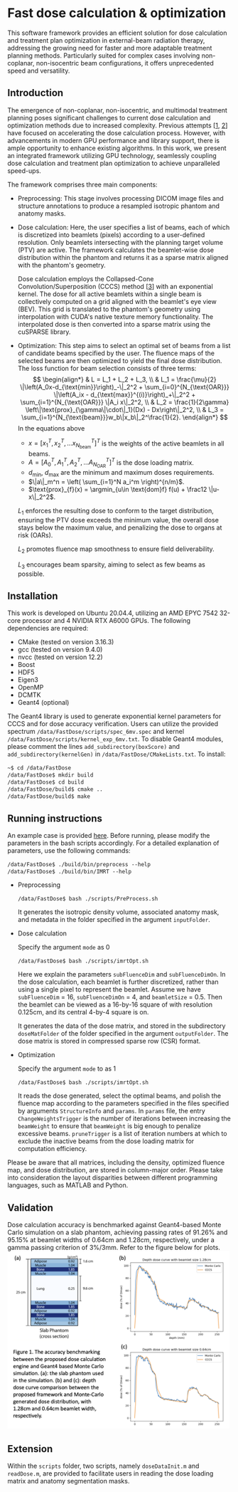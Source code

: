 # Fast dose calculation & optimization
This software framework provides an efficient solution for dose calculation and treatment plan optimization in external-beam radiation therapy, addressing the growing need for faster and more adaptable treatment planning methods. Particularly suited for complex cases involving non-coplanar, non-isocentric beam configurations, it offers unprecedented speed and versatility.
## Introduction
The emergence of non-coplanar, non-isocentric, and multimodal treatment planning poses significant challenges to current dose calculation and optimization methods due to increased complexity. Previous attempts \[[1](https://doi.org/10.1118/1.3551996), [2](https://doi.org/10.1118/1.4895822)\] have focused on accelerating the dose calculation process. However, with advancements in modern GPU performance and library support, there is ample opportunity to enhance existing algorithms. In this work, we present an integrated framework utilizing GPU technology, seamlessly coupling dose calculation and treatment plan optimization to achieve unparalleled speed-ups.

The framework comprises three main components:
* Preprocessing: This stage involves processing DICOM image files and structure annotations to produce a resampled isotropic phantom and anatomy masks.
* Dose calculation: Here, the user specifies a list of beams, each of which is discretized into beamlets (pixels) according to a user-defined resolution. Only beamlets intersecting with the planning target volume (PTV) are active. The framework calculates the beamlet-wise dose distribution within the phantom and returns it as a sparse matrix aligned with the phantom's geometry.

    Dose calculation employs the Collapsed-Cone Convolution/Superposition (CCCS) method \[[3](http://dx.doi.org/10.1118/1.596360)\] with an exponential kernel. The dose for all active beamlets within a single beam is collectively computed on a grid aligned with the beamlet's eye view (BEV). This grid is translated to the phantom's geometry using interpolation with CUDA's native texture memory functionality. The interpolated dose is then converted into a sparse matrix using the cuSPARSE library.

* Optimization: This step aims to select an optimal set of beams from a list of candidate beams specified by the user. The fluence maps of the selected beams are then optimized to yield the final dose distribution. The loss function for beam selection consists of three terms:
    $$
    \begin{align*}
    & L = L_1 + L_2 + L_3, \\
    & L_1 = \frac{\mu}{2} \|\left(A_0x-d_{\text{min}}\right)_-\|_2^2 + \sum_{i=0}^{N_{\text{OAR}}} \|\left(A_ix - d_{\text{max}}^{(i)}\right)_+\|_2^2 + \sum_{i=1}^{N_{\text{OAR}}} \|A_i x\|_2^2, \\
    & L_2 = \frac{1}{2\gamma} \left\|\text{prox}_{\gamma\|\cdot\|_1}(Dx) - Dx\right\|_2^2, \\
    & L_3 = \sum_{i=1}^{N_{\text{beam}}}w_b\|x_b\|_2^\frac{1}{2}.
    \end{align*}
    $$
    In the equations above
    * $x = [x_1^T, x_2^T, ... x_{N_{\text{beam}}}^T]^T$ is the weights of the active beamlets in all beams.
    * $A = [A_0^T, A_1^T, A_2^T, ... A_{N_{\text{OAR}}}^T]^T$ is the dose loading matrix.
    * $d_\text{min}$, $d_{\text{max}}$ are the minimum and maximum doses requirements.
    * $\|a\|_m^n = \left( \sum_{i=1}^N a_i^m \right)^{n/m}$.
    * $\text{prox}_{f}(x) = \argmin_{u\in \text{dom}f} f(u) + \frac12 \|u-x\|_2^2$.

    $L_1$ enforces the resulting dose to conform to the target distribution, ensuring the PTV dose exceeds the minimum value, the overall dose stays below the maximum value, and penalizing the dose to organs at risk (OARs).

    $L_2$ promotes fluence map smoothness to ensure field deliverability.

    $L_3$ encourages beam sparsity, aiming to select as few beams as possible.

## Installation
This work is developed on Ubuntu 20.04.4, utilizing an AMD EPYC 7542 32-core processor and 4 NVIDIA RTX A6000 GPUs. The following dependencies are required:
* CMake (tested on version 3.16.3)
* gcc (tested on version 9.4.0)
* nvcc (tested on version 12.2)
* Boost
* HDF5
* Eigen3
* OpenMP
* DCMTK
* Geant4 (optional)

The Geant4 library is used to generate exponential kernel parameters for CCCS and for dose accuracy verification. Users can utilize the provided spectrum `/data/FastDose/scripts/spec_6mv.spec` and kernel `/data/FastDose/scripts/kernel_exp_6mv.txt`. To disable Geant4 modules, please comment the lines `add_subdirectory(boxScore)` and `add_subdirectory(kernelGen)` in `/data/FastDose/CMakeLists.txt`. To install:
```
~$ cd /data/FastDose
/data/FastDose$ mkdir build
/data/FastDose$ cd build
/data/FastDose/build$ cmake ..
/data/FastDose/build$ make
```

## Running instructions
An example case is provided [here](https://zenodo.org/records/10810993). Before running, please modify the parameters in the bash scripts accordingly. For a detailed explanation of parameters, use the following commands:
```
/data/FastDose$ ./build/bin/preprocess --help
/data/FastDose$ ./build/bin/IMRT --help
```
* Preprocessing
    ```
    /data/FastDose$ bash ./scripts/PreProcess.sh
    ```
    It generates the isotropic density volume, associated anatomy mask, and metadata in the folder specified in the argument `inputFolder`.
* Dose calculation

    Specify the argument `mode` as 0
    ```
    /data/FastDose$ bash ./scripts/imrtOpt.sh
    ```
    Here we explain the parameters `subFluenceDim` and `subFluenceDimOn`. In the dose calculation, each beamlet is further discretized, rather than using a single pixel to represent the beamlet. Assume we have `subFluenceDim` = 16, `subFluenceDimOn` = 4, and `beamletSize` = 0.5. Then the beamlet can be viewed as a 16-by-16 square of with resolution 0.125cm, and its central 4-by-4 square is on.

    It generates the data of the dose matrix, and stored in the subdirectory `doseMatFolder` of the folder specified in the argument `outputFolder`. The dose matrix is stored in compressed sparse row (CSR) format.
* Optimization
    
    Specify the argument `mode` to as 1
    ```
    /data/FastDose$ bash ./scripts/imrtOpt.sh
    ```
    It reads the dose generated, select the optimal beams, and polish the fluence map according to the parameters specified in the files specified by arguments `StructureInfo` and `params`. In `params` file, the entry `ChangeWeightsTrigger` is the number of iterations between increasing the `beamWeight` to ensure that `beamWeight` is big enough to penalize excessive beams. `pruneTrigger` is a list of iteration numbers at which to exclude the inactive beams from the dose loading matrix for computation efficiency.

Please be aware that all matrices, including the density, optimized fluence map, and dose distribution, are stored in column-major order. Please take into consideration the layout disparities between different programming languages, such as MATLAB and Python.

## Validation
Dose calculation accuracy is benchmarked against Geant4-based Monte Carlo simulation on a slab phantom, achieving passing rates of 91.26% and 95.15% at beamlet widths of 0.64cm and 1.28cm, respectively, under a gamma passing criterion of 3%/3mm. Refer to the figure below for plots.
<img src="./figures/validation.png" alt="Slab dose accuracy validation" width="500" />

## Extension
Within the `scripts` folder, two scripts, namely `doseDataInit.m` and `readDose.m`, are provided to facilitate users in reading the dose loading matrix and anatomy segmentation masks.